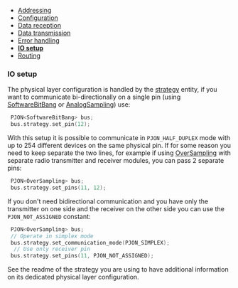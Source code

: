 - [Addressing](/documentation/addressing.md)
- [Configuration](/documentation/configuration.md)
- [Data reception](/documentation/data-reception.md)
- [Data transmission](/documentation/data-transmission.md)
- [Error handling](/documentation/error-handling.md)
- **[IO setup](/documentation/io-setup.md)**
- [Routing](/documentation/routing.md)

### IO setup
The physical layer configuration is handled by the [strategy](/src/strategies/README.md) entity, if you want to communicate bi-directionally on a single pin (using [SoftwareBitBang](/src/strategies/SoftwareBitBang) or [AnalogSampling](/src/strategies/AnalogSampling)) use:
```cpp  
 PJON<SoftwareBitBang> bus;
 bus.strategy.set_pin(12);
```

With this setup it is possible to communicate in `PJON_HALF_DUPLEX` mode with up to 254 different devices on the same physical pin. If for some reason you need to keep separate the two lines, for example if using [OverSampling](/src/strategies/OverSampling) with separate radio transmitter and receiver modules, you can pass 2 separate pins:
```cpp  
 PJON<OverSampling> bus;
 bus.strategy.set_pins(11, 12);
```

If you don't need bidirectional communication and you have only the transmitter on one side and the receiver on the other side you can use the `PJON_NOT_ASSIGNED` constant:
```cpp  
 PJON<OverSampling> bus;
 // Operate in simplex mode
 bus.strategy.set_communication_mode(PJON_SIMPLEX);
  // Use only receiver pin
 bus.strategy.set_pins(11, PJON_NOT_ASSIGNED);
```

See the readme of the strategy you are using to have additional information on its dedicated physical layer configuration.

